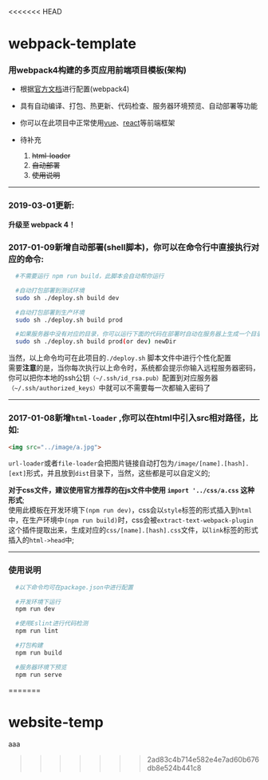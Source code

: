 <<<<<<< HEAD
# webpack-template


### 用webpack4构建的多页应用前端项目模板(架构)

* 根据[官方文档](https://doc.webpack-china.org/)进行配置(webpack4)

* 具有自动编译、打包、热更新、代码检查、服务器环境预览、自动部署等功能

* 你可以在此项目中正常使用[vue](https://github.com/vuejs/vue)、[react](https://github.com/facebook/react)等前端框架

* 待补充
  1.  ~~html-loader~~
  2.  ~~自动部署~~
  3.  ~~使用说明~~

---
### 2019-03-01更新:

**升级至 webpack 4！**

### 2017-01-09新增自动部署(shell脚本)，你可以在命令行中直接执行对应的命令:

```bash
  #不需要运行 npm run build，此脚本会自动帮你运行

  #自动打包部署到测试环境
  sudo sh ./deploy.sh build dev

  #自动打包部署到生产环境
  sudo sh ./deploy.sh build prod

  #如果服务器中没有对应的目录，你可以运行下面的代码在部署时自动在服务器上生成一个目录
  sudo sh ./deploy.sh build prod(or dev) newDir

```
当然，以上命令均可在此项目的`./deploy.sh` 脚本文件中进行个性化配置</br>
需要**注意**的是，当你每次执行以上命令时，系统都会提示你输入远程服务器密码，你可以把你本地的ssh公钥`（~/.ssh/id_rsa.pub）`配置到对应服务器`（~/.ssh/authorized_keys）`中就可以不需要每一次都输入密码了

---

### 2017-01-08新增`html-loader` ,你可以在html中引入src相对路径，比如:

```html
<img src="../image/a.jpg">
```
`url-loader`或者`file-loader`会把图片链接自动打包为`/image/[name].[hash].[ext]`形式，并且放到`dist`目录下，当然，这些都是可以自定义的;

**对于css文件，建议使用官方推荐的在js文件中使用 `import '../css/a.css`  这种形式**; </br>
使用此模板在开发环境下`(npm run dev)`，css会以`style`标签的形式插入到`html`中，在生产环境中`(npm run build)`时，css会被`extract-text-webpack-plugin`这个插件提取出来，生成对应的`css/[name].[hash].css`文件，以`link`标签的形式插入的`html->head`中;

---

### 使用说明  

```bash
  #以下命令均可在package.json中进行配置

  #开发环境下运行
  npm run dev

  #使用Eslint进行代码检测
  npm run lint

  #打包构建
  npm run build

  #服务器环境下预览
  npm run serve
```


=======
# website-temp
aaa
>>>>>>> 2ad83c4b714e582e4e7ad60b676db8e524b441c8
